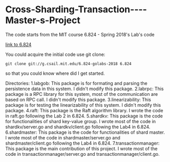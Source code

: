 # Cross-Sharding-Transaction----Master-s-Project

The code starts from the MIT course 6.824 - Spring 2018's Lab's code

[link to 6.824](https://pdos.csail.mit.edu/6.824/index.html)


You could acquire the initial code use git clone:

    git clone git://g.csail.mit.edu/6.824-golabs-2018 6.824

so that you could know where did I get started.

Directories:
    1.labgob: This package is for formating and parsing the persistence data in this system. I didn't modify this package.
    2.labrpc: This package is a RPC library for this system, most of the communication are based on RPC call. I didn't modify this package.
    3.linearizability: This package is for testing the linearizability of this system. I didn't modify this package.
    4.raft: This package is the Raft algorithm library. I wrote the code in raft.go following the Lab 2 in 6.824.
    5.shardkv: This package is the code for functionalities of shard key-value group. I wrote most of the    code in shardkv/server.go and shardkv/client.go following the Lab4 in 6.824.
    6.shardmaster: This package is the code for functionalities of shard master. I wrote most of the        code in shardmaster/server.go and shardmaster/client.go following the Lab4 in 6.824.
    7.transactionmanager: This package is the main contribution of this project. I wrote most of the         code in transactionmanager/server.go and transactionmanager/client.go.
